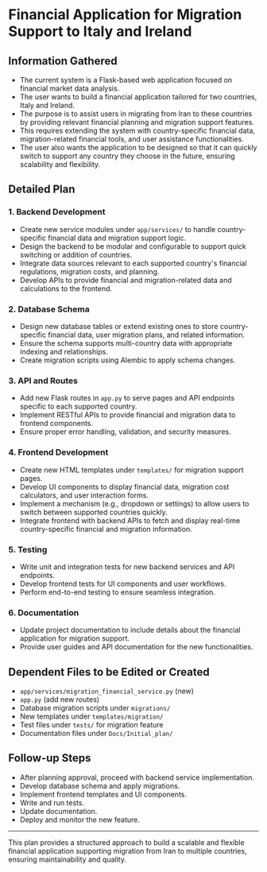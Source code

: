 # Financial Application for Migration Support to Italy and Ireland

## Information Gathered
- The current system is a Flask-based web application focused on financial market data analysis.
- The user wants to build a financial application tailored for two countries, Italy and Ireland.
- The purpose is to assist users in migrating from Iran to these countries by providing relevant financial planning and migration support features.
- This requires extending the system with country-specific financial data, migration-related financial tools, and user assistance functionalities.
- The user also wants the application to be designed so that it can quickly switch to support any country they choose in the future, ensuring scalability and flexibility.

## Detailed Plan

### 1. Backend Development
- Create new service modules under `app/services/` to handle country-specific financial data and migration support logic.
- Design the backend to be modular and configurable to support quick switching or addition of countries.
- Integrate data sources relevant to each supported country's financial regulations, migration costs, and planning.
- Develop APIs to provide financial and migration-related data and calculations to the frontend.

### 2. Database Schema
- Design new database tables or extend existing ones to store country-specific financial data, user migration plans, and related information.
- Ensure the schema supports multi-country data with appropriate indexing and relationships.
- Create migration scripts using Alembic to apply schema changes.

### 3. API and Routes
- Add new Flask routes in `app.py` to serve pages and API endpoints specific to each supported country.
- Implement RESTful APIs to provide financial and migration data to frontend components.
- Ensure proper error handling, validation, and security measures.

### 4. Frontend Development
- Create new HTML templates under `templates/` for migration support pages.
- Develop UI components to display financial data, migration cost calculators, and user interaction forms.
- Implement a mechanism (e.g., dropdown or settings) to allow users to switch between supported countries quickly.
- Integrate frontend with backend APIs to fetch and display real-time country-specific financial and migration information.

### 5. Testing
- Write unit and integration tests for new backend services and API endpoints.
- Develop frontend tests for UI components and user workflows.
- Perform end-to-end testing to ensure seamless integration.

### 6. Documentation
- Update project documentation to include details about the financial application for migration support.
- Provide user guides and API documentation for the new functionalities.

## Dependent Files to be Edited or Created
- `app/services/migration_financial_service.py` (new)
- `app.py` (add new routes)
- Database migration scripts under `migrations/`
- New templates under `templates/migration/`
- Test files under `tests/` for migration feature
- Documentation files under `Docs/Initial_plan/`

## Follow-up Steps
- After planning approval, proceed with backend service implementation.
- Develop database schema and apply migrations.
- Implement frontend templates and UI components.
- Write and run tests.
- Update documentation.
- Deploy and monitor the new feature.

---

This plan provides a structured approach to build a scalable and flexible financial application supporting migration from Iran to multiple countries, ensuring maintainability and quality.
